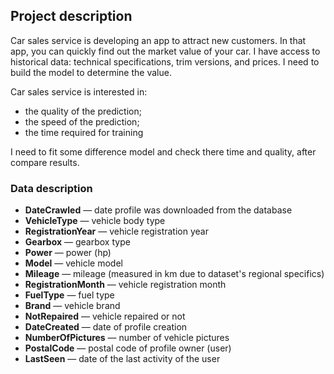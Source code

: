 ## Project description
Car sales service is developing an app to attract new customers. In that app, you can quickly find out the market value of your car. I have access to historical data: technical specifications, trim versions, and prices. I need to build the model to determine the value. 

Car sales service is interested in:
- the quality of the prediction;
- the speed of the prediction;
- the time required for training

I need to fit some difference model and check there time and quality, after compare results.

### Data description
- **DateCrawled** — date profile was downloaded from the database<br> 
- **VehicleType** — vehicle body type<br> 
- **RegistrationYear** — vehicle registration year<br> 
- **Gearbox** — gearbox type<br> 
- **Power** — power (hp)<br> 
- **Model** — vehicle model<br> 
- **Mileage** — mileage (measured in km due to dataset's regional specifics)<br> 
- **RegistrationMonth** — vehicle registration month<br> 
- **FuelType** — fuel type<br> 
- **Brand** — vehicle brand<br> 
- **NotRepaired** — vehicle repaired or not<br> 
- **DateCreated** — date of profile creation<br> 
- **NumberOfPictures** — number of vehicle pictures<br> 
- **PostalCode** — postal code of profile owner (user)<br> 
- **LastSeen** — date of the last activity of the user<br> 
